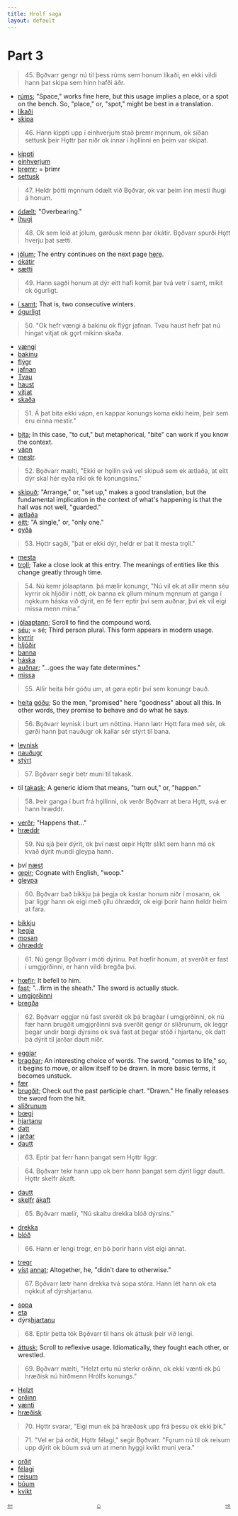 ```yaml
---
title: Hrolf saga
layout: default
---
```


# Part 3

>45\. Bǫðvarr gengr nú til þess rúms sem honum líkaði, en ekki vildi hann þat skipa sem hinn hafði áðr. 

* [rúms](http://www.germanic-lexicon-project.org/cgi-bin/gmc_search_v3?cmd=viewthis&id=cv:b0503:56); "Space," works fine here, but this usage implies a place, or a spot on the bench. So, "place," or, "spot," might be best in a translation.
* [líkaði](http://www.germanic-lexicon-project.org/cgi-bin/gmc_search_v3?cmd=viewthis&id=cv:b0392:3)
* [skipa](https://en.wiktionary.org/wiki/skipa#Old_Norse)

>46\. Hann kippti upp í einhverjum stað þremr mǫnnum, ok síðan settusk þeir Hǫttr þar niðr ok innar í hǫllinni en þeim var skipat. 

* [kippti](http://www.germanic-lexicon-project.org/cgi-bin/gmc_search_v3?cmd=viewthis&id=cv:b0338:50)
* [einhverjum](https://en.wiktionary.org/wiki/einnhverr)
* [þremr](https://en.wiktionary.org/wiki/%C3%BEr%C3%ADr#Old_Norse); = þrimr
* [settusk](https://en.wiktionary.org/wiki/setja#Old_Norse)

>47\. Heldr þótti mǫnnum ódælt við Bǫðvar, ok var þeim inn mesti íhugi á honum.

* [ódælt](http://www.germanic-lexicon-project.org/cgi-bin/gmc_search_v3?cmd=viewthis&id=cv:b0659:1); "Overbearing."
* [íhugi](http://www.germanic-lexicon-project.org/cgi-bin/gmc_search_v3?cmd=viewthis&id=cv:b0317:37)

>48\. Ok sem leið at jólum, gørðusk menn þar ókátir. Bǫðvarr spurði Hǫtt hverju þat sætti. 

* [jólum](http://www.germanic-lexicon-project.org/cgi-bin/gmc_search_v3?cmd=viewthis&id=cv:b0326:14); The entry continues on the next page [here](http://www.germanic-lexicon-project.org/cgi-bin/gmc_search_v3?cmd=viewthis&id=cv:b0326:15).
* [ókátir](http://www.germanic-lexicon-project.org/cgi-bin/gmc_search_v3?cmd=viewthis&id=cv:b0662:1)
* [sætti](https://en.wiktionary.org/wiki/s%C3%A6ta#Old_Norse)

>49\. Hann sagði honum at dýr eitt hafi komit þar tvá vetr í samt, mikit ok ógurligt.

* [í samt](https://en.wiktionary.org/wiki/samt#Old_Norse); That is, two consecutive winters.
* [ógurligt](http://www.germanic-lexicon-project.org/cgi-bin/gmc_search_v3?cmd=viewthis&id=cv:b0471:27)

>50\. "Ok hefr vængi á bakinu ok flýgr jafnan. Tvau haust hefr þat nú hingat vitjat ok gǫrt mikinn skaða. 

* [vængi](http://www.germanic-lexicon-project.org/cgi-bin/gmc_search_v3?cmd=viewthis&id=cv:b0719:24)
* [bakinu](http://www.germanic-lexicon-project.org/cgi-bin/gmc_search_v3?cmd=viewthis&id=cv:b0050:8)
* [flýgr](https://en.wiktionary.org/wiki/flj%C3%BAga#Old_Norse)
* [jafnan](https://en.wiktionary.org/wiki/jafnan)
* [Tvau](https://en.wiktionary.org/wiki/tveir#Old_Norse)
* [haust](https://en.wiktionary.org/wiki/haust#Old_Norse)
* [vitjat](https://en.wiktionary.org/wiki/vitja#Old_Norse)
* [skaða](https://en.wiktionary.org/wiki/ska%C3%B0a#Old_Norse)

>51\. Á þat bíta ekki vápn, en kappar konungs koma ekki heim, þeir sem eru einna mestir."

* [bíta](https://en.wiktionary.org/wiki/b%C3%ADta#Old_Norse); In this case, "to cut," but metaphorical, "bite" can work if you know the context.
* [vápn](https://en.wiktionary.org/wiki/v%C3%A1pn#Old_Norse)
* [mestr](https://en.wiktionary.org/wiki/mestr#Adjective).

>52\. Bǫðvarr mælti, "Ekki er hǫllin svá vel skipuð sem ek ætlaða, at eitt dýr skal hér eyða ríki ok fé konungsins."

* [skipuð](https://en.wiktionary.org/wiki/skipa#Old_Norse); "Arrange," or, "set up," makes a good translation, but the fundamental implication in the context of what's happening is that the hall was not well, "guarded."
* [ætlaða](http://www.germanic-lexicon-project.org/cgi-bin/gmc_search_v3?cmd=viewthis&id=cv:b0760:4)
* [eitt](https://en.wiktionary.org/wiki/einn#Old_Norse); "A single," or, "only one."
* [eyða](https://en.wiktionary.org/wiki/ey%C3%B0a)

>53\. Hǫttr sagði, "þat er ekki dýr, heldr er þat it mesta trǫll."

* [mesta](https://en.wiktionary.org/wiki/mestr#Old_Norse)
* [trǫll](http://www.germanic-lexicon-project.org/cgi-bin/gmc_search_v3?cmd=viewthis&id=cv:b0641:8); Take a close look at this entry. The meanings of entities like this change greatly through time.

>54\. Nú kemr jólaaptann. þá mælir konungr, "Nú vil ek at allir menn séu kyrrir ok hljóðir í nótt, ok banna ek ǫllum mínum mǫnnum at ganga í nǫkkurn háska við dýrit, en fé ferr eptir því sem auðnar, því ek vil eigi missa menn mína."

* [jólaaptann](http://www.germanic-lexicon-project.org/cgi-bin/gmc_search_v3?cmd=viewthis&id=cv:b0326:15); Scroll to find the compound word.
* [séu](https://en.wiktionary.org/wiki/vera#Old_Norse); = sé; Third person plural. This form appears in modern usage.
* [kyrrir](https://en.wiktionary.org/wiki/kyrr#Old_Norse)
* [hljóðir](https://en.wiktionary.org/wiki/hlj%C3%B3%C3%B0r)
* [banna](http://www.germanic-lexicon-project.org/cgi-bin/gmc_search_v3?cmd=viewthis&id=cv:b0051:15)
* [háska](https://old-norse.net/html/h.php#h%C3%A1ski)
* [auðnar](http://www.germanic-lexicon-project.org/cgi-bin/gmc_search_v3?cmd=viewthis&id=cv:b0032:7); "...goes the way fate determines."
* [missa](https://en.wiktionary.org/wiki/missa#Old_Norse)

>55\. Allir heita hér góðu um, at gøra eptir því sem konungr bauð.

* [heita](https://en.wiktionary.org/wiki/heita#Old_Norse) [góðu](https://en.wiktionary.org/wiki/g%C3%B3%C3%B0r); So the men, "promised" here "goodness" about all this. In other words, they promise to behave and do what he says.

>56\. Bǫðvarr leynisk í burt um nóttina. Hann lætr Hǫtt fara með sér, ok gørði hann þat nauðugr ok kallar sér stýrt til bana.

* [leynisk](https://en.wiktionary.org/wiki/leyna#Old_Norse)
* [nauðugr](http://www.germanic-lexicon-project.org/cgi-bin/gmc_search_v3?cmd=viewthis&id=cv:b0446:27)
* [stýrt](https://en.wiktionary.org/wiki/st%C3%BDra#Old_Norse)

>57\. Bǫðvarr segir betr muni til takask. 

* til [takask](http://www.germanic-lexicon-project.org/cgi-bin/gmc_search_v3?cmd=viewthis&id=cv:b0623:1); A generic idiom that means, "turn out," or, "happen."

>58\. Þeir ganga í burt frá hǫllinni, ok verðr Bǫðvarr at bera Hǫtt, svá er hann hræddr. 

* [verðr](https://en.wiktionary.org/wiki/ver%C3%B0a#Old_Norse); "Happens that..."
* [hræddr](https://en.wiktionary.org/wiki/hr%C3%A6ddr)

>59\. Nú sjá þeir dýrit, ok því næst œpir Hǫttr slíkt sem hann má ok kvað dýrit mundi gleypa hann. 

* því [næst](https://en.wiktionary.org/wiki/n%C3%A6sta)
* [œpir](http://www.germanic-lexicon-project.org/cgi-bin/gmc_search_v3?cmd=viewthis&id=cv:b0759:9); Cognate with English, "woop."
* [gleypa](https://en.wiktionary.org/wiki/gleypa)

>60\. Bǫðvarr bað bikkju þá þegja ok kastar honum niðr í mosann, ok þar liggr hann ok eigi með ǫllu óhræddr, ok eigi þorir hann heldr heim at fara. 

* [bikkju](http://www.germanic-lexicon-project.org/cgi-bin/gmc_search_v3?cmd=viewthis&id=cv:b0062:27)
* [þegja](https://en.wiktionary.org/wiki/%C3%BEegja#Old_Norse)
* [mosan](http://www.germanic-lexicon-project.org/cgi-bin/gmc_search_v3?cmd=viewthis&id=cv:b0435:12)
* [óhræddr](http://www.germanic-lexicon-project.org/cgi-bin/gmc_search_v3?cmd=viewthis&id=cv:b0661:1)

>61\. Nú gengr Bǫðvarr í móti dýrinu. Þat hœfir honum, at sverðit er fast í umgjǫrðinni, er hann vildi bregða því. 

* [hœfir](http://www.germanic-lexicon-project.org/cgi-bin/gmc_search_v3?cmd=viewthis&id=cv:b0304:61); It befell to him.
* [fast](https://en.wiktionary.org/wiki/fastr); "...firm in the sheath." The sword is actually stuck.
* [umgjǫrðinni](http://www.germanic-lexicon-project.org/cgi-bin/gmc_search_v3?cmd=viewthis&id=cv:b0650:36)
* [bregða](http://www.germanic-lexicon-project.org/cgi-bin/gmc_search_v3?cmd=viewthis&id=cv:b0077:55)

>62\. Bǫðvarr eggjar nú fast sverðit ok þá bragðar í umgjǫrðinni, ok nú fær hann brugðit umgjǫrðinni svá sverðit gengr ór slíðrunum, ok leggr þegar undir bœgi dýrsins ok svá fast at þegar stóð í hjartanu, ok datt þá dýrit til jarðar dautt niðr. 

* [eggjar](https://en.wiktionary.org/wiki/eggja#Old_Norse)
* [bragðar](http://www.germanic-lexicon-project.org/cgi-bin/gmc_search_v3?cmd=viewthis&id=cv:b0075:11); An interesting choice of words. The sword, "comes to life," so, it begins to move, or allow itself to be drawn. In more basic terms, it becomes unstuck.
* [fær](http://www.germanic-lexicon-project.org/cgi-bin/gmc_search_v3?cmd=viewthis&id=cv:b0075:11)
* [brugðit](https://en.wiktionary.org/wiki/breg%C3%B0a#Old_Norse); Check out the past participle chart. "Drawn." He finally releases the sword from the hilt. 
* [slíðrunum](http://www.germanic-lexicon-project.org/cgi-bin/gmc_search_v3?cmd=viewthis&id=cv:b0568:17)
* [bœgi](https://en.wiktionary.org/wiki/b%C3%B3gr)
* [hjartanu](https://en.wiktionary.org/wiki/hjarta#Old_Norse)
* [datt](https://en.wiktionary.org/wiki/detta#Old_Norse)
* [jarðar](https://en.wiktionary.org/wiki/j%C7%ABr%C3%B0#Old_Norse)
* [dautt](https://en.wiktionary.org/wiki/dau%C3%B0r)

>63\. Eptir þat ferr hann þangat sem Hǫttr liggr.

>64\. Bǫðvarr tekr hann upp ok berr hann þangat sem dýrit liggr dautt. Hǫttr skelfr ákaft. 

* [dautt](https://en.wiktionary.org/wiki/dau%C3%B0r)
* [skelfr](https://en.wiktionary.org/wiki/skjalfa#Old_Norse) [ákaft](http://www.germanic-lexicon-project.org/cgi-bin/gmc_search_v3?cmd=viewthis&id=cv:b0041:31)

>65\. Bǫðvarr mælir, "Nú skaltu drekka blóð dýrsins."

* [drekka](https://en.wiktionary.org/wiki/drekka#Old_Norse)
* [blóð](https://en.wiktionary.org/wiki/bl%C3%B3%C3%B0#Old_Norse)

>66\. Hann er lengi tregr, en þó þorir hann víst eigi annat. 

* [tregr](http://www.germanic-lexicon-project.org/cgi-bin/gmc_search_v3?cmd=viewthis&id=cv:b0640:13)
* [víst](https://en.wiktionary.org/wiki/v%C3%ADst) [annat](https://en.wiktionary.org/wiki/annarr); Altogether, he, "didn't dare to otherwise."

>67\. Bǫðvarr lætr hann drekka tvá sopa stóra. Hann lét hann ok eta nǫkkut af dýrshjartanu. 

* [sopa](http://www.germanic-lexicon-project.org/cgi-bin/gmc_search_v3?cmd=viewthis&id=cv:b0605:47)
* [eta](https://en.wiktionary.org/wiki/eta#Etymology_2_5)
* dýrs[hjartanu](https://en.wiktionary.org/wiki/hjarta#Old_Norse)

>68\. Eptir þetta tók Bǫðvarr til hans ok áttusk þeir við lengi. 

* [áttusk](https://old-norse.net/html/e.php#eiga); Scroll to reflexive usage. Idiomatically, they fought each other, or wrestled.

>69\. Bǫðvarr mælti, "Helzt ertu nú sterkr orðinn, ok ekki vænti ek þú hræðisk nú hirðmenn Hrólfs konungs."

* [Helzt](https://en.wiktionary.org/wiki/helzt)
* [orðinn](https://en.wiktionary.org/wiki/ver%C3%B0a#Old_Norse)
* [vænti](https://old-norse.net/html/v.php#v%C3%A6nta)
* [hræðisk](https://en.wiktionary.org/wiki/hr%C3%A6%C3%B0a#Old_Norse)

>70\. Hǫttr svarar, "Eigi mun ek þá hræðask upp frá þessu ok ekki þik."

>71\. "Vel er þá orðit, Hǫttr félagi," segir Bǫðvarr. "Fǫrum nú til ok reisum upp dýrit ok búum svá um at menn hyggi kvikt muni vera."

* [orðit](https://en.wiktionary.org/wiki/ver%C3%B0a#Old_Norse)
* [félagi](https://en.wiktionary.org/wiki/f%C3%A9lagi#Old_Norse)
* [reisum](https://en.wiktionary.org/wiki/reisa#Old_Norse)
* [búum](https://en.wiktionary.org/wiki/b%C3%BAa#Old_Norse)
* [kvikt](https://en.wiktionary.org/wiki/kvikr)


<div style="float: left"><a href="http://rcblack.net/reader/hrolf2">⇦</a></div>
<div style="float: right"><a href="http://rcblack.net/reader/hrolf4">⇨</a></div>
<div style="margin: 0 auto; width: 100px;"><a href="http://rcblack.net/grammar/front">&#8962;</a></div>

